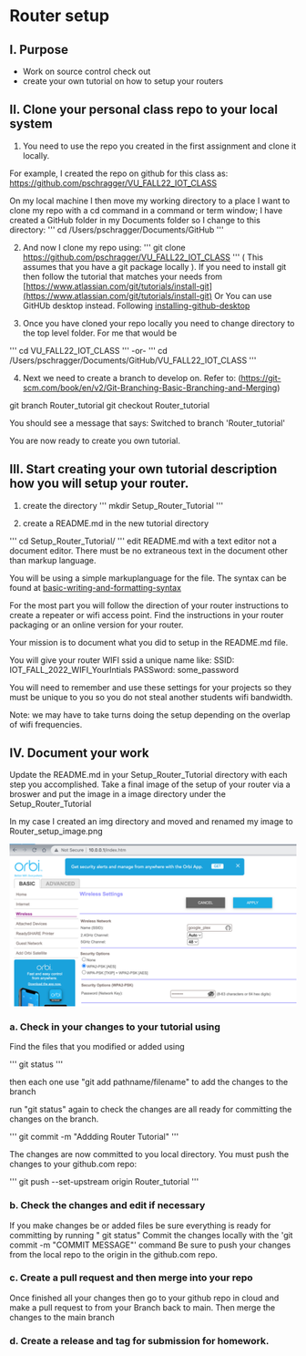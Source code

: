 # Router setup


## I. Purpose

 - Work on source control check out
 - create your own tutorial on how to setup your routers


##  II. Clone your personal class repo to your local system

1. You need to use the repo you created in the first assignment and clone it locally.

For example, I created the repo on github for this class as:
https://github.com/pschragger/VU_FALL22_IOT_CLASS

On my local machine I then move my working directory to a place I want to clone my repo with a cd command in a command or term window;
I have created a GitHub folder in my Documents folder so I change to this directory:
'''
 cd /Users/pschragger/Documents/GitHub
'''

2. And now I clone my repo using:
'''
git clone https://github.com/pschragger/VU_FALL22_IOT_CLASS
'''
( This assumes that you have a git package locally ). If you need to install git then follow the tutorial that matches your needs from [https://www.atlassian.com/git/tutorials/install-git](https://www.atlassian.com/git/tutorials/install-git)
Or You can use GitHUb desktop instead. Following
[installing-github-desktop](https://docs.github.com/en/desktop/installing-and-configuring-github-desktop/installing-and-authenticating-to-github-desktop/installing-github-desktop)

3. Once you have cloned your repo locally you need to change directory to the top level folder.  For me that would be

'''
cd VU_FALL22_IOT_CLASS
'''
-or-
'''
cd /Users/pschragger/Documents/GitHub/VU_FALL22_IOT_CLASS
'''

4. Next we need to create a branch to develop on.  Refer to: 
(https://git-scm.com/book/en/v2/Git-Branching-Basic-Branching-and-Merging)

git branch Router_tutorial 
git checkout Router_tutorial

You should see a message that says: Switched to branch 'Router_tutorial'

 You are now ready to create you own tutorial.

##  III. Start creating your own tutorial description how you will setup your router.


1. create the directory
'''
mkdir Setup_Router_Tutorial
'''

2. create a README.md in the new tutorial directory

'''
cd Setup_Router_Tutorial/
'''
edit README.md with a text editor not a document editor.  There must be no extraneous text in the document other than markup language.

You will be using a simple markuplanguage for the file.  The syntax can be found at 
[basic-writing-and-formatting-syntax](https://docs.github.com/en/get-started/writing-on-github/getting-started-with-writing-and-formatting-on-github/basic-writing-and-formatting-syntax)


For the most part you will follow the direction of your router instructions to create a repeater or wifi access point.  Find the instructions in your router packaging or an online version for your router.

Your mission is to document what you did to setup in the README.md file.

You will give your router WIFI ssid a unique name  like:
SSID: IOT_FALL_2022_WIFI_YourIntials
PASSword:  some_password

You will need to remember and use these settings for your projects so they must be unique to you so you do not steal another students wifi bandwidth.

Note: we may have to take turns doing the setup depending on the overlap of wifi frequencies.

## IV. Document your work

Update the README.md in your Setup_Router_Tutorial directory with each step you accomplished.  Take a final image of the setup of your router via a broswer and put the image in a image directory under the Setup_Router_Tutorial

In my case I created an img directory and moved and renamed my image to
Router_setup_image.png

![router setup](./img/Router_setup_image.png)

### a. Check in your changes to your tutorial using

Find the files that you modified or added using

'''
git status
'''

then each one use "git add pathname/filename"  to add the changes to the branch

run "git status" again to check the changes are all ready for committing the changes on the branch.

'''
git commit -m "Addding Router Tutorial"
'''

The changes are now committed to you local directory.  You must push the changes to your github.com repo:

'''
git push --set-upstream origin Router_tutorial
'''

### b. Check the changes and edit if necessary

If you make changes be or added files be sure everything is ready for committing by running " git status"
Commit the changes locally with the 'git commit -m "COMMIT MESSAGE"' command
Be sure to push your changes from the local repo to the origin in the github.com repo.

### c. Create a pull request and then merge into your repo
Once finished all your changes then go  to your github repo in cloud and make a pull request to from your Branch back to main.
Then merge the changes to the main branch

### d. Create a release and tag for submission for homework.


